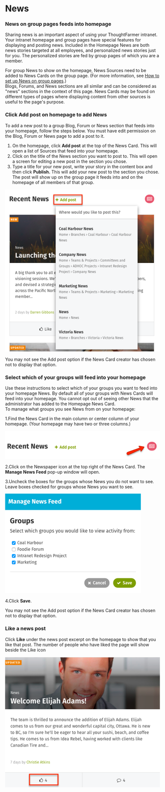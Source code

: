 # News

### News on group pages feeds into homepage

Sharing news is an important aspect of using your ThoughtFarmer intranet. Your intranet homepage and group pages have special features for displaying and posting news. Included in the Homepage News are both news stories targeted at all employees, and personalized news stories just for you. The personalized stories are fed by group pages of which you are a member.  
  
For group News to show on the homepage, News Sources need to be added to News Cards on the group page. \(For more information, see [How to set up News on group pages](../add-pages-and-sections/add-a-group-page/set-up-news-or-group-pages.md).\)  
Blogs, Forums, and News sections are all similar and can be considered as "news" sections in the context of this page. News Cards may be found on different types of pages where displaying content from other sources is useful to the page's purpose.  




### Click Add post on homepage to add News

To add a new post to a group Blog, Forum or News section that feeds into your homepage, follow the steps below. You must have edit permission on the Blog, Forum or News page to add a post to it.

1. On the homepage, click **Add post** at the top of the News Card. This will open a list of Sources that feed into your homepage.
2. Click on the title of the News section you want to post to. This will open a screen for editing a new post in the section you chose.
3. Type a title for your new post, write your story in the content box and then click **Publish.** This will add your new post to the section you chose. The post will show up on the group page it feeds into and on the homepage of all members of that group.

![](../../.gitbook/assets/1%20%282%29.png)

You may not see the Add post option if the News Card creator has chosen not to display that option.



### Select which of your groups will feed into your homepage

Use these instructions to select which of your groups you want to feed into your homepage News. By default all of your groups with News Cards will feed into your homepage. You cannot opt out of seeing other News that the administrator has added to the Homepage News Card.  
To manage what groups you see News from on your homepage:

1.Find the News Card in the main column or center column of your homepage. \(Your homepage may have two or three columns.\)



![](../../.gitbook/assets/2.png)

2.Click on the Newspaper icon at the top right of the News Card. The **Manage News Feed** pop-up window will open.

3.Uncheck the boxes for the groups whose News you do not want to see. Leave boxes checked for groups whose News you want to see.

![](../../.gitbook/assets/4%20%282%29.png)



4.Click **Save**.

You may not see the Add post option if the News Card creator has chosen not to display that option.  
 

### Like a news post

Click **Like** under the news post excerpt on the homepage to show that you like that post. The number of people who have liked the page will show beside the Like icon  


![](../../.gitbook/assets/5%20%282%29.png)

